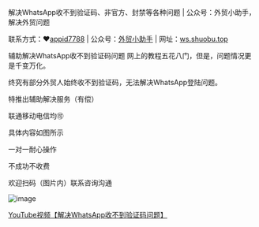 
解决WhatsApp收不到验证码、非官方、封禁等各种问题 | 
公众号：外贸小助手，解决外贸问题

联系方式：❤[appid7788](https://image.shuobu.top/file/2e30b1b6b8db1ae3dca48.png) | 公众号：[外贸小助手](https://mp.weixin.qq.com/s/OXwqwaWogqV2ts9RJWmfBA) | 网址：[ws.shuobu.top](https://ws.shuobu.top/)

辅助解决WhatsApp收不到验证码问题 网上的教程五花八门，但是，问题情况更是千变万化。

终究有部分外贸人始终收不到验证码，无法解决WhatsApp登陆问题。

特推出辅助解决服务（有偿）

联通移动电信均🉑️

具体内容如图所示


一对一耐心操作

不成功不收费

欢迎扫码（图片内）联系咨询沟通

![image](https://image.shuobu.top/file/2e30b1b6b8db1ae3dca48.png)

[YouTube视频【解决WhatsApp收不到验证码问题】](https://www.youtube.com/watch?v=ix_7tIhwzaE)
